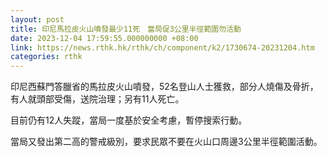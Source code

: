 ```yaml
---
layout: post
title: 印尼馬拉皮火山噴發最少11死　當局促3公里半徑範圍勿活動
date: 2023-12-04 17:59:55.000000000 +08:00
link: https://news.rthk.hk/rthk/ch/component/k2/1730674-20231204.htm
categories: rthk
---
```


印尼西蘇門答臘省的馬拉皮火山噴發，52名登山人士獲救，部分人燒傷及骨折，有人就頭部受傷，送院治理；另有11人死亡。

目前仍有12人失蹤，當局一度基於安全考慮，暫停搜索行動。

當局又發出第二高的警戒級別，要求民眾不要在火山口周邊3公里半徑範圍活動。

